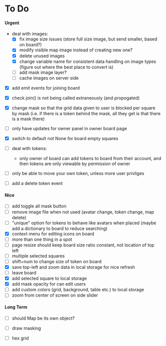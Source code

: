 # To Do

#### Urgent

- deal with images:
    - [X] fix image size issues (store full size image, but send smaller, based on board?)
    - [X] modify visible map image instead of creating new one?
    - [X] delete unused images
    - [X] change variable name for consistent data handling on image types 
        (figure out where the best place to convert is)
    - [ ] add mask image layer?
    - [ ] cache images on server side
- [X] add emit events for joining board
- [X] check join() is not being called extraneously (and propogated)
- [X] change mask so that the grid data given to user is blocked per square by mask
        (i.e. if there is a token behind the mask, all they get is that there is a mask there)
- [ ] only have updates for owner panel in owner board page
- [X] switch to default not None for board empty squares
- [ ] deal with tokens: 
    - only owner of board can add tokens to board from their account, and then tokens are only viewable by permission of owner
- [ ] only be able to move your own token, unless more user privliges
- [ ] add a delete token event


#### Nice

- [ ] add toggle all mask button
- [ ] remove image file when not used (avatar change, token change, map delete)
- [ ] "unique" option for tokens to behave like avatars when placed (maybe add a dictionary to board to reduce searching)
- [X] context menu for editing icons on board
- [ ] more than one thing in a spot
- [ ] page resize should keep board size ratio constant, not location of top left
- [ ] multiple selected squares
- [ ] shift+num to change size of token on board
- [X] save top-left and zoom data in local storage for nice refresh
- [ ] leave board
- [X] add selected square to local storage
- [X] add mask opacity for can edit users
- [ ] add custom colors (grid, background, table etc.) to local storage
- [ ] zoom from center of screen on side slider

#### Long Term
- [ ] should Map be its own object?
- [ ] draw masking
- [ ] hex grid


